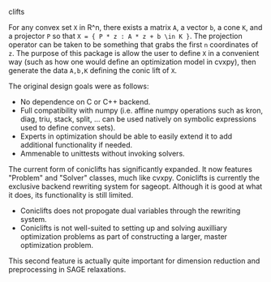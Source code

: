 clifts

For any convex set ``X`` in R^n, there exists a matrix ``A``, a vector ``b``, a cone ``K``, and a projector ``P`` so that ``X = { P * z : A * z + b \in K }``. The projection operator can be taken to be something that grabs the first ``n`` coordinates of ``z``. The purpose of this package is allow the user to define ``X`` in a convenient way (such as how one would define an optimization model in cvxpy), then generate the data ``A,b,K`` defining the conic lift of ``X``.

The original design goals were as follows:

* No dependence on C or C++ backend.
* Full compatibility with numpy (i.e. affine numpy operations such as kron, diag, triu, stack, split, ... can be used natively on symbolic expressions used to define convex sets).
* Experts in optimization should be able to easily extend it to add additional functionality if needed.
* Ammenable to unittests without invoking solvers.

The current form of coniclifts has significantly expanded. It now features "Problem" and "Solver" classes, much like cvxpy. Coniclifts is currently the exclusive backend rewriting system for sageopt. Although it is good at what it does, its functionality is still limited.

* Coniclifts does not propogate dual variables through the rewriting system.
* Coniclifts is not well-suited to setting up and solving auxilliary optimization problems as part of constructing a larger, master optimization problem.

This second feature is actually quite important for dimension reduction and preprocessing in SAGE relaxations.
